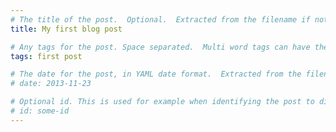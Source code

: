 ```yaml
---
# The title of the post.  Optional.  Extracted from the filename if not present.
title: My first blog post

# Any tags for the post. Space separated.  Multi word tags can have their spaces escaped with +
tags: first post

# The date for the post, in YAML date format.  Extracted from the filename if not present.
# date: 2013-11-23

# Optional id. This is used for example when identifying the post to disqus.
# id: some-id
---
```

